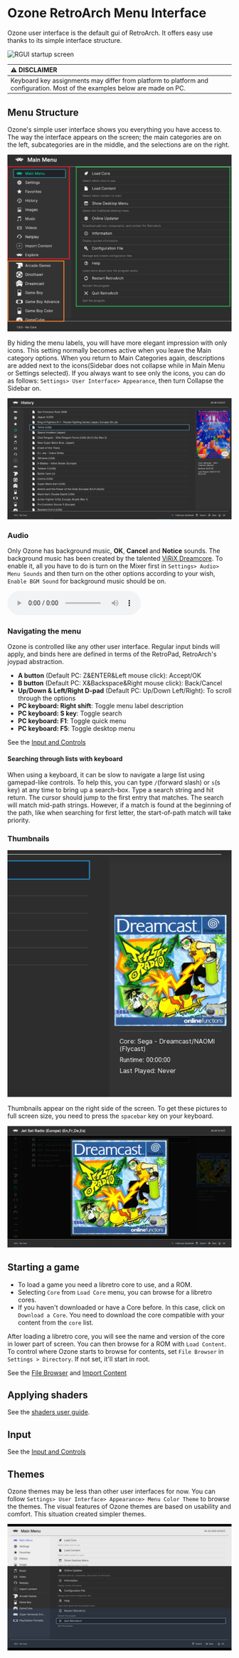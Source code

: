 # Ozone RetroArch Menu Interface

Ozone user interface is the default gui of RetroArch. It offers easy use thanks to its simple interface structure.

![RGUI startup screen](../image/retroarch/ozone/first_run.webp)

| :warning: DISCLAIMER          |
|:---------------------------|
| Keyboard key assignments may differ from platform to platform and configuration. Most of the examples below are made on PC.      |

## Menu Structure

Ozone's simple user interface shows you everything you have access to. The way the interface appears on the screen; the main categories are on the left, subcategories are in the middle, and the selections are on the right.

![Menu Structure](../image/retroarch/ozone/menu-structure.png)

By hiding the menu labels, you will have more elegant impression with only icons. This setting normally becomes active when you leave the Main category options. When you return to Main Categories again, descriptions are added next to the icons(Sidebar does not collapse while in Main Menu or Settings selected). If you always want to see only the icons, you can do as follows: `Settings> User Interface> Appearance`, then turn Collapse the Sidebar on.

![Menu Structure](../image/retroarch/ozone/menu-structure-2.png)

### Audio

Only Ozone has background music, **OK**, **Cancel** and **Notice** sounds. The background music has been created by the talented [ViRiX Dreamcore](https://soundcloud.com/virix). To enable it, all you have to do is turn on the Mixer first in `Settings> Audio> Menu Sounds` and then turn on the other options according to your wish, `Enable BGM Sound` for background music should be on.

<audio controls>
  <source src="/image/retroarch/ozone/bgm.ogg" type="audio/ogg">
</audio>

### Navigating the menu

Ozone is controlled like any other user interface. Regular input binds will apply, and binds here are defined in terms of the RetroPad, RetroArch's joypad abstraction.

- **A button** (Default PC: Z&ENTER&Left mouse click): Accept/OK
- **B button** (Default PC: X&Backspace&Right mouse click): Back/Cancel
- **Up/Down & Left/Right D-pad** (Default PC: Up/Down Left/Right): To scroll through the options
- **PC keyboard: Right shift**: Toggle menu label description
- **PC keyboard: S key**: Toggle search
- **PC keyboard: F1**: Toggle quick menu
- **PC keyboard: F5**: Toggle desktop menu

See the [Input and Controls](input-and-controls.md)

#### Searching through lists with keyboard

When using a keyboard, it can be slow to navigate a large list using gamepad-like controls. To help this, you can type `/`(forward slash) or `s`(s key) at any time to bring up a search-box. Type a search string and hit return. The cursor should jump to the first entry that matches. The search will match mid-path strings. However, if a match is found at the beginning of the path, like when searching for first letter, the start-of-path match will take priority.

### Thumbnails

![Menu Structure](../image/retroarch/ozone/thumbnail-1.png)

Thumbnails appear on the right side of the screen. To get these pictures to full screen size, you need to press the `spacebar` key on your keyboard.

![Menu Structure](../image/retroarch/ozone/thumbnail.png)

## Starting a game

* To load a game you need a libretro core to use, and a ROM.
* Selecting `Core` from `Load Core` menu, you can browse for a libretro cores.
* If you haven't downloaded or have a Core before. In this case, click on `Download a Core`. You need to download the core compatible with your content from the `core` list.

After loading a libretro core, you will see the name and version of the core in lower part of screen. You can then browse for a ROM with `Load Content`. To control where Ozone starts to browse for contents, set `File Browser` in `Settings > Directory`. If not set, it'll start in root.

See the [File Browser](file-browser.md) and [Import Content](import-conten.md)

## Applying shaders

See the [shaders user guide](shaders.md).

## Input

See the [Input and Controls](input-and-controls.md)

## Themes

Ozone themes may be less than other user interfaces for now. You can follow `Settings> User Interface> Appearance> Menu Color Theme` to browse the themes. The visual features of Ozone themes are based on usability and comfort. This situation created simpler themes.

![Menu Structure](../image/retroarch/ozone/ozone-themes.png)
